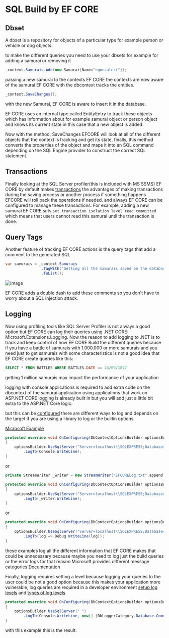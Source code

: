 # SQL Build by EF CORE

## Dbset

A dbset is a repository for objects of a particular type for example person or vehicle or dog objects.

to make the different queries you need to use your dbsets for example for adding a samurai or removing it 

```csharp
_context.Samurais.Add(new Samurai{Name="egonzalezt"});
```

passing a new samurai to the contexts EF CORE the contexts are now aware of the samurai EF CORE with the dbcontext tracks the entities.

```csharp
_context.SaveChanges();
```

with the new Samurai, EF CORE is aware to insert it in the database.

EF CORE uses an internal type called EntityEntry to track these objects which has information about for example samurai object or person object and knows its current state in this case that a new object is added.

Now with the method, SaveChanges EFCORE will look at all of the different objects that the context is tracking and get its state, finally, this method converts the properties of the object and maps it into an SQL command depending on the SQL Engine provider to construct the correct SQL statement.

## Transactions

Finally looking at the SQL Server profiler(this is included with MS SSMS) EF CORE by default makes [transactions](https://learn.microsoft.com/en-us/ef/core/saving/transactions) the advantages of making transactions during the saving process or another process if something happens EFCORE will roll back the operations if needed. and always EF CORE can be configured to manage these transactions. For example, adding a new samurai EF CORE sets `set transaction isolation level read committed` which means that users cannot read this samurai until the transaction is done.

## Query Tags 
 
Another feature of tracking EF CORE actions is the query tags that add a comment to the generated SQL

```csharp
var samurais = _context.Samurais
                .TagWith("Getting all the samurais saved on the database")
                .ToList();
```
![image](https://user-images.githubusercontent.com/53051438/197365740-0566d74e-ed96-4460-900d-e50b4c7e29a5.png)

EF CORE adds a double dash to add these comments so you don't have to worry about a SQL injection attack.

## Logging 

Now using profiling tools like SQL Server Profiler is not always a good option but EF CORE can log their queries using .NET CORE: Microsoft.Extensions.Logging. Now the reason to add logging to .NET is to track and keep control of how EF CORE Build the different queries because if you have a battle of samurais with 1.000.000 or more samurais and you need just to get samurais with some characteristics is not a good idea that EF CORE create queries like this:

```SQL
SELECT * FROM BATTLES WHERE BATTLES.DATE == 24/09/1877
``` 

getting 1 million samurais may impact the performance of your application

logging with console applications is required to add extra code on the dbcontext of the samurai application using applications that work on ASP.NET CORE logging is already built in but you will add just a little bit extra to the ASP.NET Core logic.

but this can be [configured](https://www.entityframeworktutorial.net/efcore/logging-in-entityframework-core.aspx) there are different ways to log and depends on the target if you are using a library to log or the builtin options 

[Microsoft Example](https://learn.microsoft.com/en-us/ef/core/logging-events-diagnostics/simple-logging)

```csharp
protected override void OnConfiguring(DbContextOptionsBuilder optionsBuilder)
{
    optionsBuilder.UseSqlServer("Server=localhost\\SQLEXPRESS;Database=SamuraiDb;Trusted_Connection=True;")
        .LogTo(Console.WriteLine);
}
```

or 

```csharp
private StreamWriter _writer = new StreamWriter("EFCORELog.txt",append:true);

protected override void OnConfiguring(DbContextOptionsBuilder optionsBuilder)
{
    optionsBuilder.UseSqlServer("Server=localhost\\SQLEXPRESS;Database=SamuraiDb;Trusted_Connection=True;")
        .LogTo(_writer.WriteLine);
}
```

or

```csharp
protected override void OnConfiguring(DbContextOptionsBuilder optionsBuilder)
{
    optionsBuilder.UseSqlServer("Server=localhost\\SQLEXPRESS;Database=SamuraiDb;Trusted_Connection=True;")
        .LogTo(log => Debug.WriteLine(log));
}
```

these examples log all the different information that EF CORE makes that could be unnecessary because maybe you need to log just the build queries or the error logs for that reason Microsoft provides different message categories [Documentation](https://learn.microsoft.com/en-us/ef/core/logging-events-diagnostics/simple-logging#message-categories)

Finally, logging requires setting a level because logging your queries to the user could be not a good option because this makes your application more vulnerable, log queries are required in a developer environment [setup log levels](https://learn.microsoft.com/en-us/aspnet/core/fundamentals/logging#configure-logging) and [types of log levels](https://learn.microsoft.com/en-us/dotnet/api/microsoft.extensions.logging.loglevel?view=dotnet-plat-ext-6.0)

```csharp
protected override void OnConfiguring(DbContextOptionsBuilder optionsBuilder)
{
    optionsBuilder.UseSqlServer(" ")
        .LogTo(Console.WriteLine, new[] {DbLoggerCategory.Database.Command.Name}, Microsoft.Extensions.Logging.LogLevel.Information );
}
```

with this example this is the result:

